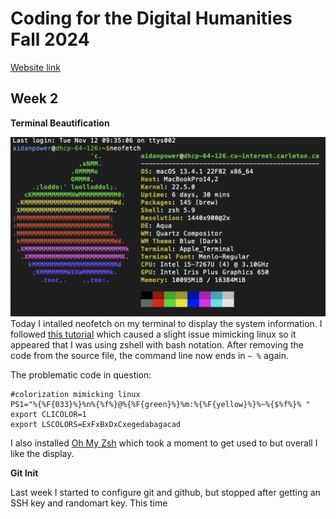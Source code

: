 # Coding for the Digital Humanities Fall 2024

[Website link](https://dh-coding-docs.netlify.app/)

## Week 2

**Terminal Beautification**

![neofetch example on my machine](images/neofetch-example.png) 
Today I intalled neofetch on my terminal to display the system information. I followed [this tutorial](https://www.howtogeek.com/use-color-with-macs-terminal-to-add-flair-and-function/) which caused a slight issue mimicking linux so it appeared that I was using zshell with bash notation. After removing the code from the source file, the command line now ends in ```~ %``` again.

The problematic code in question:
```
#colorization mimicking linux
PS1="%{%F{033}%}%n%{%f%}@%{%F{green}%}%m:%{%F{yellow}%}%~%{$%f%}% "
export CLICOLOR=1
export LSCOLORS=ExFxBxDxCxegedabagacad
```

I also installed [Oh My Zsh](https://ohmyz.sh/#install) which took a moment to get used to but overall I like the display.

**Git Init**

Last week I started to configure git and github, but stopped after getting an SSH key and randomart key. This time 



